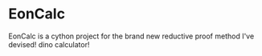 # EonCalc

EonCalc is a cython project for the brand new reductive proof method I've devised!
dino calculator!
